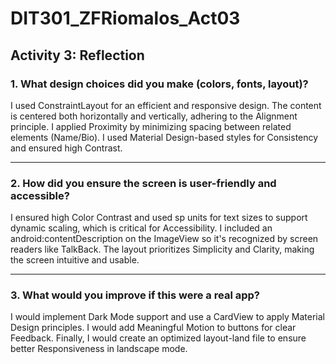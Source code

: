 # DIT301_ZFRiomalos_Act03

## Activity 3: Reflection

### 1. What design choices did you make (colors, fonts, layout)?

I used ConstraintLayout for an efficient and responsive design. The content is centered both horizontally and vertically, adhering to the Alignment principle. I applied Proximity by minimizing spacing between related elements (Name/Bio). I used Material Design-based styles for Consistency and ensured high Contrast.

---

### 2. How did you ensure the screen is user-friendly and accessible?

I ensured high Color Contrast and used sp units for text sizes to support dynamic scaling, which is critical for Accessibility. I included an android:contentDescription on the ImageView so it's recognized by screen readers like TalkBack. The layout prioritizes Simplicity and Clarity, making the screen intuitive and usable.

---

### 3. What would you improve if this were a real app?

I would implement Dark Mode support and use a CardView to apply Material Design principles. I would add Meaningful Motion to buttons for clear Feedback. Finally, I would create an optimized layout-land file to ensure better Responsiveness in landscape mode.